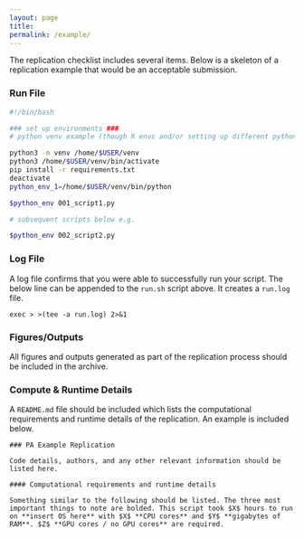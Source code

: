 ```yaml
---
layout: page
title: 
permalink: /example/
---
```


The replication checklist includes several items. Below is a skeleton of a replication example that would be an acceptable submission. 

### **Run File**

```bash
#!/bin/bash

### set up environments ###
# python venv example (though R envs and/or setting up different python version is also acceptable) 

python3 -m venv /home/$USER/venv
python3 /home/$USER/venv/bin/activate
pip install -r requirements.txt
deactivate
python_env_1=/home/$USER/venv/bin/python

$python_env 001_script1.py

# subsequent scripts below e.g.

$python_env 002_script2.py
```

### **Log File**

A log file confirms that you were able to successfully run your script. The below line can be appended to the `run.sh` script above. It creates a `run.log` file.

```
exec > >(tee -a run.log) 2>&1
```

### **Figures/Outputs**

All figures and outputs generated as part of the replication process should be included in the archive.

### **Compute & Runtime Details**

A `README.md` file should be included which lists the computational requirements and runtime details of the replication. An example is included below.

```
### PA Example Replication

Code details, authors, and any other relevant information should be listed here.

#### Computational requirements and runtime details

Something similar to the following should be listed. The three most important things to note are bolded. This script took $X$ hours to run on **insert OS here** with $X$ **CPU cores** and $Y$ **gigabytes of RAM**. $Z$ **GPU cores / no GPU cores** are required.
```

